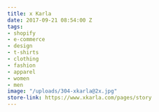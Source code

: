 ```yaml
---
title: x Karla
date: 2017-09-21 08:54:00 Z
tags:
- shopify
- e-commerce
- design
- t-shirts
- clothing
- fashion
- apparel
- women
- men
image: "/uploads/304-xkarla@2x.jpg"
store-link: https://www.xkarla.com/pages/story
---
```


